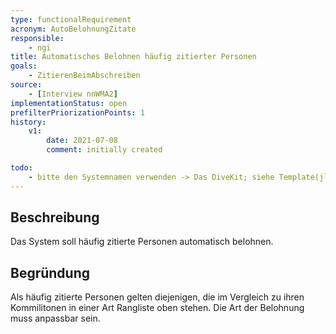 ```yaml
---
type: functionalRequirement
acronym: AutoBelohnungZitate
responsible: 
    - ngi
title: Automatisches Belohnen häufig zitierter Personen
goals: 
    - ZitierenBeimAbschreiben
source:
    - [Interview nnWMA2]
implementationStatus: open
prefilterPriorizationPoints: 1
history:
    v1:
        date: 2021-07-08
        comment: initially created

todo:
    - bitte den Systemnamen verwenden -> Das DiveKit; siehe Template(jlü)
---
```


## Beschreibung
Das System soll häufig zitierte Personen automatisch belohnen.

## Begründung
Als häufig zitierte Personen gelten diejenigen, die im Vergleich zu ihren Kommilitonen in einer Art Rangliste oben stehen. Die Art der Belohnung muss anpassbar sein.


